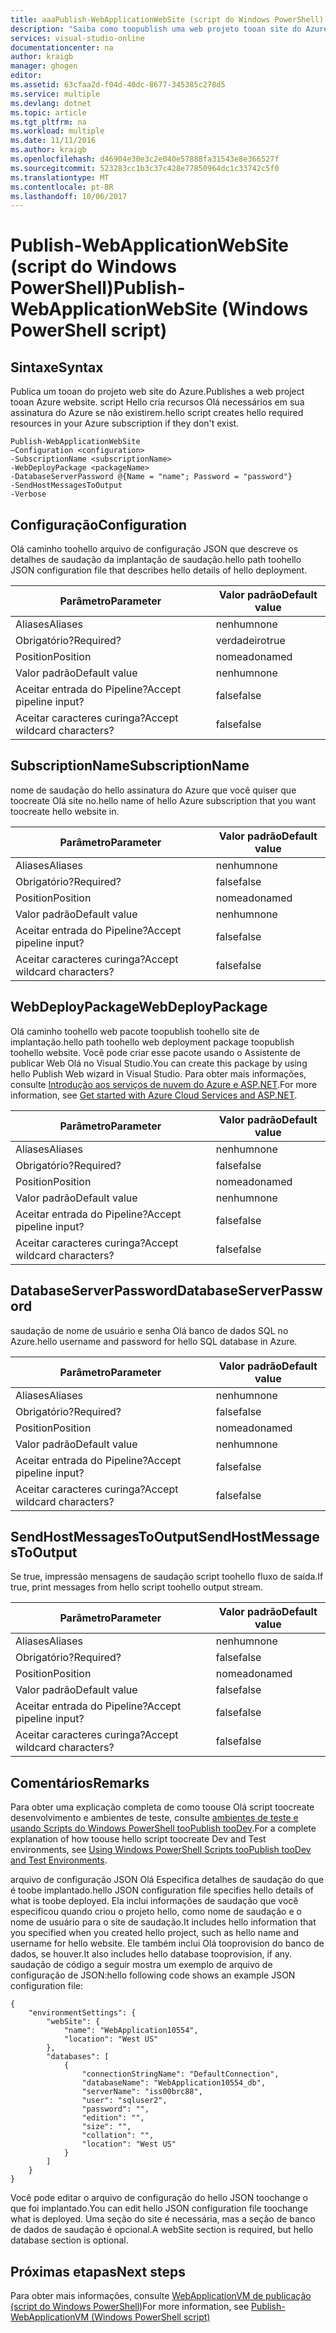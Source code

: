 ```yaml
---
title: aaaPublish-WebApplicationWebSite (script do Windows PowerShell) | Microsoft Docs
description: "Saiba como toopublish uma web projeto tooan site do Azure. Este script cria recursos Olá necessários em sua assinatura do Azure se não existirem."
services: visual-studio-online
documentationcenter: na
author: kraigb
manager: ghogen
editor: 
ms.assetid: 63cfaa2d-f04d-40dc-8677-345385c278d5
ms.service: multiple
ms.devlang: dotnet
ms.topic: article
ms.tgt_pltfrm: na
ms.workload: multiple
ms.date: 11/11/2016
ms.author: kraigb
ms.openlocfilehash: d46904e30e3c2e040e57888fa31543e8e366527f
ms.sourcegitcommit: 523283cc1b3c37c428e77850964dc1c33742c5f0
ms.translationtype: MT
ms.contentlocale: pt-BR
ms.lasthandoff: 10/06/2017
---
```

# <a name="publish-webapplicationwebsite-windows-powershell-script"></a><span data-ttu-id="d4b53-104">Publish-WebApplicationWebSite (script do Windows PowerShell)</span><span class="sxs-lookup"><span data-stu-id="d4b53-104">Publish-WebApplicationWebSite (Windows PowerShell script)</span></span>
## <a name="syntax"></a><span data-ttu-id="d4b53-105">Sintaxe</span><span class="sxs-lookup"><span data-stu-id="d4b53-105">Syntax</span></span>
<span data-ttu-id="d4b53-106">Publica um tooan do projeto web site do Azure.</span><span class="sxs-lookup"><span data-stu-id="d4b53-106">Publishes a web project tooan Azure website.</span></span> <span data-ttu-id="d4b53-107">script Hello cria recursos Olá necessários em sua assinatura do Azure se não existirem.</span><span class="sxs-lookup"><span data-stu-id="d4b53-107">hello script creates hello required resources in your Azure subscription if they don't exist.</span></span>

    Publish-WebApplicationWebSite
    –Configuration <configuration>
    -SubscriptionName <subscriptionName>
    -WebDeployPackage <packageName>
    -DatabaseServerPassword @{Name = "name"; Password = "password"}
    -SendHostMessagesToOutput
    -Verbose


## <a name="configuration"></a><span data-ttu-id="d4b53-108">Configuração</span><span class="sxs-lookup"><span data-stu-id="d4b53-108">Configuration</span></span>
<span data-ttu-id="d4b53-109">Olá caminho toohello arquivo de configuração JSON que descreve os detalhes de saudação da implantação de saudação.</span><span class="sxs-lookup"><span data-stu-id="d4b53-109">hello path toohello JSON configuration file that describes hello details of hello deployment.</span></span>

| <span data-ttu-id="d4b53-110">Parâmetro</span><span class="sxs-lookup"><span data-stu-id="d4b53-110">Parameter</span></span> | <span data-ttu-id="d4b53-111">Valor padrão</span><span class="sxs-lookup"><span data-stu-id="d4b53-111">Default value</span></span> |
| --- | --- |
| <span data-ttu-id="d4b53-112">Aliases</span><span class="sxs-lookup"><span data-stu-id="d4b53-112">Aliases</span></span> |<span data-ttu-id="d4b53-113">nenhum</span><span class="sxs-lookup"><span data-stu-id="d4b53-113">none</span></span> |
| <span data-ttu-id="d4b53-114">Obrigatório?</span><span class="sxs-lookup"><span data-stu-id="d4b53-114">Required?</span></span> |<span data-ttu-id="d4b53-115">verdadeiro</span><span class="sxs-lookup"><span data-stu-id="d4b53-115">true</span></span> |
| <span data-ttu-id="d4b53-116">Position</span><span class="sxs-lookup"><span data-stu-id="d4b53-116">Position</span></span> |<span data-ttu-id="d4b53-117">nomeado</span><span class="sxs-lookup"><span data-stu-id="d4b53-117">named</span></span> |
| <span data-ttu-id="d4b53-118">Valor padrão</span><span class="sxs-lookup"><span data-stu-id="d4b53-118">Default value</span></span> |<span data-ttu-id="d4b53-119">nenhum</span><span class="sxs-lookup"><span data-stu-id="d4b53-119">none</span></span> |
| <span data-ttu-id="d4b53-120">Aceitar entrada do Pipeline?</span><span class="sxs-lookup"><span data-stu-id="d4b53-120">Accept pipeline input?</span></span> |<span data-ttu-id="d4b53-121">false</span><span class="sxs-lookup"><span data-stu-id="d4b53-121">false</span></span> |
| <span data-ttu-id="d4b53-122">Aceitar caracteres curinga?</span><span class="sxs-lookup"><span data-stu-id="d4b53-122">Accept wildcard characters?</span></span> |<span data-ttu-id="d4b53-123">false</span><span class="sxs-lookup"><span data-stu-id="d4b53-123">false</span></span> |

## <a name="subscriptionname"></a><span data-ttu-id="d4b53-124">SubscriptionName</span><span class="sxs-lookup"><span data-stu-id="d4b53-124">SubscriptionName</span></span>
<span data-ttu-id="d4b53-125">nome de saudação do hello assinatura do Azure que você quiser que toocreate Olá site no.</span><span class="sxs-lookup"><span data-stu-id="d4b53-125">hello name of hello Azure subscription that you want toocreate hello website in.</span></span>

| <span data-ttu-id="d4b53-126">Parâmetro</span><span class="sxs-lookup"><span data-stu-id="d4b53-126">Parameter</span></span> | <span data-ttu-id="d4b53-127">Valor padrão</span><span class="sxs-lookup"><span data-stu-id="d4b53-127">Default value</span></span> |
| --- | --- |
| <span data-ttu-id="d4b53-128">Aliases</span><span class="sxs-lookup"><span data-stu-id="d4b53-128">Aliases</span></span> |<span data-ttu-id="d4b53-129">nenhum</span><span class="sxs-lookup"><span data-stu-id="d4b53-129">none</span></span> |
| <span data-ttu-id="d4b53-130">Obrigatório?</span><span class="sxs-lookup"><span data-stu-id="d4b53-130">Required?</span></span> |<span data-ttu-id="d4b53-131">false</span><span class="sxs-lookup"><span data-stu-id="d4b53-131">false</span></span> |
| <span data-ttu-id="d4b53-132">Position</span><span class="sxs-lookup"><span data-stu-id="d4b53-132">Position</span></span> |<span data-ttu-id="d4b53-133">nomeado</span><span class="sxs-lookup"><span data-stu-id="d4b53-133">named</span></span> |
| <span data-ttu-id="d4b53-134">Valor padrão</span><span class="sxs-lookup"><span data-stu-id="d4b53-134">Default value</span></span> |<span data-ttu-id="d4b53-135">nenhum</span><span class="sxs-lookup"><span data-stu-id="d4b53-135">none</span></span> |
| <span data-ttu-id="d4b53-136">Aceitar entrada do Pipeline?</span><span class="sxs-lookup"><span data-stu-id="d4b53-136">Accept pipeline input?</span></span> |<span data-ttu-id="d4b53-137">false</span><span class="sxs-lookup"><span data-stu-id="d4b53-137">false</span></span> |
| <span data-ttu-id="d4b53-138">Aceitar caracteres curinga?</span><span class="sxs-lookup"><span data-stu-id="d4b53-138">Accept wildcard characters?</span></span> |<span data-ttu-id="d4b53-139">false</span><span class="sxs-lookup"><span data-stu-id="d4b53-139">false</span></span> |

## <a name="webdeploypackage"></a><span data-ttu-id="d4b53-140">WebDeployPackage</span><span class="sxs-lookup"><span data-stu-id="d4b53-140">WebDeployPackage</span></span>
<span data-ttu-id="d4b53-141">Olá caminho toohello web pacote toopublish toohello site de implantação.</span><span class="sxs-lookup"><span data-stu-id="d4b53-141">hello path toohello web deployment package toopublish toohello website.</span></span> <span data-ttu-id="d4b53-142">Você pode criar esse pacote usando o Assistente de publicar Web Olá no Visual Studio.</span><span class="sxs-lookup"><span data-stu-id="d4b53-142">You can create this package by using hello Publish Web wizard in Visual Studio.</span></span> <span data-ttu-id="d4b53-143">Para obter mais informações, consulte [Introdução aos serviços de nuvem do Azure e ASP.NET](http://go.microsoft.com/fwlink/p/?LinkID=623089).</span><span class="sxs-lookup"><span data-stu-id="d4b53-143">For more information, see [Get started with Azure Cloud Services and ASP.NET](http://go.microsoft.com/fwlink/p/?LinkID=623089).</span></span>

| <span data-ttu-id="d4b53-144">Parâmetro</span><span class="sxs-lookup"><span data-stu-id="d4b53-144">Parameter</span></span> | <span data-ttu-id="d4b53-145">Valor padrão</span><span class="sxs-lookup"><span data-stu-id="d4b53-145">Default value</span></span> |
| --- | --- |
| <span data-ttu-id="d4b53-146">Aliases</span><span class="sxs-lookup"><span data-stu-id="d4b53-146">Aliases</span></span> |<span data-ttu-id="d4b53-147">nenhum</span><span class="sxs-lookup"><span data-stu-id="d4b53-147">none</span></span> |
| <span data-ttu-id="d4b53-148">Obrigatório?</span><span class="sxs-lookup"><span data-stu-id="d4b53-148">Required?</span></span> |<span data-ttu-id="d4b53-149">false</span><span class="sxs-lookup"><span data-stu-id="d4b53-149">false</span></span> |
| <span data-ttu-id="d4b53-150">Position</span><span class="sxs-lookup"><span data-stu-id="d4b53-150">Position</span></span> |<span data-ttu-id="d4b53-151">nomeado</span><span class="sxs-lookup"><span data-stu-id="d4b53-151">named</span></span> |
| <span data-ttu-id="d4b53-152">Valor padrão</span><span class="sxs-lookup"><span data-stu-id="d4b53-152">Default value</span></span> |<span data-ttu-id="d4b53-153">nenhum</span><span class="sxs-lookup"><span data-stu-id="d4b53-153">none</span></span> |
| <span data-ttu-id="d4b53-154">Aceitar entrada do Pipeline?</span><span class="sxs-lookup"><span data-stu-id="d4b53-154">Accept pipeline input?</span></span> |<span data-ttu-id="d4b53-155">false</span><span class="sxs-lookup"><span data-stu-id="d4b53-155">false</span></span> |
| <span data-ttu-id="d4b53-156">Aceitar caracteres curinga?</span><span class="sxs-lookup"><span data-stu-id="d4b53-156">Accept wildcard characters?</span></span> |<span data-ttu-id="d4b53-157">false</span><span class="sxs-lookup"><span data-stu-id="d4b53-157">false</span></span> |

## <a name="databaseserverpassword"></a><span data-ttu-id="d4b53-158">DatabaseServerPassword</span><span class="sxs-lookup"><span data-stu-id="d4b53-158">DatabaseServerPassword</span></span>
<span data-ttu-id="d4b53-159">saudação de nome de usuário e senha Olá banco de dados SQL no Azure.</span><span class="sxs-lookup"><span data-stu-id="d4b53-159">hello username and password for hello SQL database in Azure.</span></span>

| <span data-ttu-id="d4b53-160">Parâmetro</span><span class="sxs-lookup"><span data-stu-id="d4b53-160">Parameter</span></span> | <span data-ttu-id="d4b53-161">Valor padrão</span><span class="sxs-lookup"><span data-stu-id="d4b53-161">Default value</span></span> |
| --- | --- |
| <span data-ttu-id="d4b53-162">Aliases</span><span class="sxs-lookup"><span data-stu-id="d4b53-162">Aliases</span></span> |<span data-ttu-id="d4b53-163">nenhum</span><span class="sxs-lookup"><span data-stu-id="d4b53-163">none</span></span> |
| <span data-ttu-id="d4b53-164">Obrigatório?</span><span class="sxs-lookup"><span data-stu-id="d4b53-164">Required?</span></span> |<span data-ttu-id="d4b53-165">false</span><span class="sxs-lookup"><span data-stu-id="d4b53-165">false</span></span> |
| <span data-ttu-id="d4b53-166">Position</span><span class="sxs-lookup"><span data-stu-id="d4b53-166">Position</span></span> |<span data-ttu-id="d4b53-167">nomeado</span><span class="sxs-lookup"><span data-stu-id="d4b53-167">named</span></span> |
| <span data-ttu-id="d4b53-168">Valor padrão</span><span class="sxs-lookup"><span data-stu-id="d4b53-168">Default value</span></span> |<span data-ttu-id="d4b53-169">nenhum</span><span class="sxs-lookup"><span data-stu-id="d4b53-169">none</span></span> |
| <span data-ttu-id="d4b53-170">Aceitar entrada do Pipeline?</span><span class="sxs-lookup"><span data-stu-id="d4b53-170">Accept pipeline input?</span></span> |<span data-ttu-id="d4b53-171">false</span><span class="sxs-lookup"><span data-stu-id="d4b53-171">false</span></span> |
| <span data-ttu-id="d4b53-172">Aceitar caracteres curinga?</span><span class="sxs-lookup"><span data-stu-id="d4b53-172">Accept wildcard characters?</span></span> |<span data-ttu-id="d4b53-173">false</span><span class="sxs-lookup"><span data-stu-id="d4b53-173">false</span></span> |

## <a name="sendhostmessagestooutput"></a><span data-ttu-id="d4b53-174">SendHostMessagesToOutput</span><span class="sxs-lookup"><span data-stu-id="d4b53-174">SendHostMessagesToOutput</span></span>
<span data-ttu-id="d4b53-175">Se true, impressão mensagens de saudação script toohello fluxo de saída.</span><span class="sxs-lookup"><span data-stu-id="d4b53-175">If true, print messages from hello script toohello output stream.</span></span>

| <span data-ttu-id="d4b53-176">Parâmetro</span><span class="sxs-lookup"><span data-stu-id="d4b53-176">Parameter</span></span> | <span data-ttu-id="d4b53-177">Valor padrão</span><span class="sxs-lookup"><span data-stu-id="d4b53-177">Default value</span></span> |
| --- | --- |
| <span data-ttu-id="d4b53-178">Aliases</span><span class="sxs-lookup"><span data-stu-id="d4b53-178">Aliases</span></span> |<span data-ttu-id="d4b53-179">nenhum</span><span class="sxs-lookup"><span data-stu-id="d4b53-179">none</span></span> |
| <span data-ttu-id="d4b53-180">Obrigatório?</span><span class="sxs-lookup"><span data-stu-id="d4b53-180">Required?</span></span> |<span data-ttu-id="d4b53-181">false</span><span class="sxs-lookup"><span data-stu-id="d4b53-181">false</span></span> |
| <span data-ttu-id="d4b53-182">Position</span><span class="sxs-lookup"><span data-stu-id="d4b53-182">Position</span></span> |<span data-ttu-id="d4b53-183">nomeado</span><span class="sxs-lookup"><span data-stu-id="d4b53-183">named</span></span> |
| <span data-ttu-id="d4b53-184">Valor padrão</span><span class="sxs-lookup"><span data-stu-id="d4b53-184">Default value</span></span> |<span data-ttu-id="d4b53-185">false</span><span class="sxs-lookup"><span data-stu-id="d4b53-185">false</span></span> |
| <span data-ttu-id="d4b53-186">Aceitar entrada do Pipeline?</span><span class="sxs-lookup"><span data-stu-id="d4b53-186">Accept pipeline input?</span></span> |<span data-ttu-id="d4b53-187">false</span><span class="sxs-lookup"><span data-stu-id="d4b53-187">false</span></span> |
| <span data-ttu-id="d4b53-188">Aceitar caracteres curinga?</span><span class="sxs-lookup"><span data-stu-id="d4b53-188">Accept wildcard characters?</span></span> |<span data-ttu-id="d4b53-189">false</span><span class="sxs-lookup"><span data-stu-id="d4b53-189">false</span></span> |

## <a name="remarks"></a><span data-ttu-id="d4b53-190">Comentários</span><span class="sxs-lookup"><span data-stu-id="d4b53-190">Remarks</span></span>
<span data-ttu-id="d4b53-191">Para obter uma explicação completa de como toouse Olá script toocreate desenvolvimento e ambientes de teste, consulte [ambientes de teste e usando Scripts do Windows PowerShell tooPublish tooDev](vs-azure-tools-publishing-using-powershell-scripts.md).</span><span class="sxs-lookup"><span data-stu-id="d4b53-191">For a complete explanation of how toouse hello script toocreate Dev and Test environments, see [Using Windows PowerShell Scripts tooPublish tooDev and Test Environments](vs-azure-tools-publishing-using-powershell-scripts.md).</span></span>

<span data-ttu-id="d4b53-192">arquivo de configuração JSON Olá Especifica detalhes de saudação do que é toobe implantado.</span><span class="sxs-lookup"><span data-stu-id="d4b53-192">hello JSON configuration file specifies hello details of what is toobe deployed.</span></span> <span data-ttu-id="d4b53-193">Ela inclui informações de saudação que você especificou quando criou o projeto hello, como nome de saudação e o nome de usuário para o site de saudação.</span><span class="sxs-lookup"><span data-stu-id="d4b53-193">It includes hello information that you specified when you created hello project, such as hello name and username for hello website.</span></span> <span data-ttu-id="d4b53-194">Ele também inclui Olá tooprovision do banco de dados, se houver.</span><span class="sxs-lookup"><span data-stu-id="d4b53-194">It also includes hello database tooprovision, if any.</span></span> <span data-ttu-id="d4b53-195">saudação de código a seguir mostra um exemplo de arquivo de configuração de JSON:</span><span class="sxs-lookup"><span data-stu-id="d4b53-195">hello following code shows an example JSON configuration file:</span></span>

    {
        "environmentSettings": {
            "webSite": {
                "name": "WebApplication10554",
                "location": "West US"
            },
            "databases": [
                {
                    "connectionStringName": "DefaultConnection",
                    "databaseName": "WebApplication10554_db",
                    "serverName": "iss00brc88",
                    "user": "sqluser2",
                    "password": "",
                    "edition": "",
                    "size": "",
                    "collation": "",
                    "location": "West US"
                }
            ]
        }
    }

<span data-ttu-id="d4b53-196">Você pode editar o arquivo de configuração do hello JSON toochange o que foi implantado.</span><span class="sxs-lookup"><span data-stu-id="d4b53-196">You can edit hello JSON configuration file toochange what is deployed.</span></span> <span data-ttu-id="d4b53-197">Uma seção do site é necessária, mas a seção de banco de dados de saudação é opcional.</span><span class="sxs-lookup"><span data-stu-id="d4b53-197">A webSite section is required, but hello database section is optional.</span></span>

## <a name="next-steps"></a><span data-ttu-id="d4b53-198">Próximas etapas</span><span class="sxs-lookup"><span data-stu-id="d4b53-198">Next steps</span></span>
<span data-ttu-id="d4b53-199">Para obter mais informações, consulte [WebApplicationVM de publicação (script do Windows PowerShell)](vs-azure-tools-publish-webapplicationvm.md)</span><span class="sxs-lookup"><span data-stu-id="d4b53-199">For more information, see [Publish-WebApplicationVM (Windows PowerShell script)](vs-azure-tools-publish-webapplicationvm.md)</span></span>

